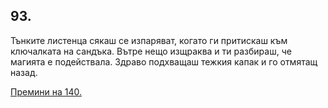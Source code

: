 ## 93.

Тънките листенца сякаш се изпаряват, когато ги притискаш към
ключалката на сандъка. Вътре нещо изщраква и ти разбираш, че
магията е подействала. Здраво подхващаш тежкия капак и го отмятащ
назад.

[Премини на 140.](./140)
